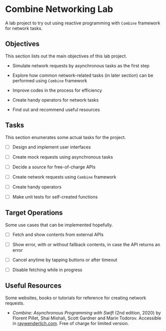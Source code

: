 # Combine Networking Lab

A lab project to try out using reactive programming with `Combine` framework for network tasks.

## Objectives

This section lists out the main objectives of this lab project.

- Simulate network requests by asynchronous tasks as the first step

- Explore how common network-related tasks (in later section) can be performed using `Combine` framework

- Improve codes in the process for efficiency

- Create handy operators for network tasks

- Find out and recommend useful resources

## Tasks

This section enumerates some actual tasks for the project.

- [ ] Design and implement user interfaces

- [ ] Create mock requests using asynchronous tasks

- [ ] Decide a source for free-of-charge APIs

- [ ] Create network requests using `Combine` framework

- [ ] Create handy operators

- [ ] Make unit tests for self-created functions

## Target Operations

Some use cases that can be implemented hopefully.

- [ ] Fetch and show contents from external APIs

- [ ] Show error, with or without fallback contents, in case the API returns an error

- [ ] Cancel anytime by tapping buttons or after timeout

- [ ] Disable fetching while in progress

## Useful Resources

Some websites, books or tutorials for reference for creating network requests.

- *Combine: Asynchronous Programming with Swift* (2nd edition, 2020) by Florent Pillet, Shai Mishali, Scott Gardner and Marin Todorov. Accessible in [raywenderlich.com](http://raywenderlich.com/books/combine-asynchronous-programming-with-swift/). Free of charge for limited version.
